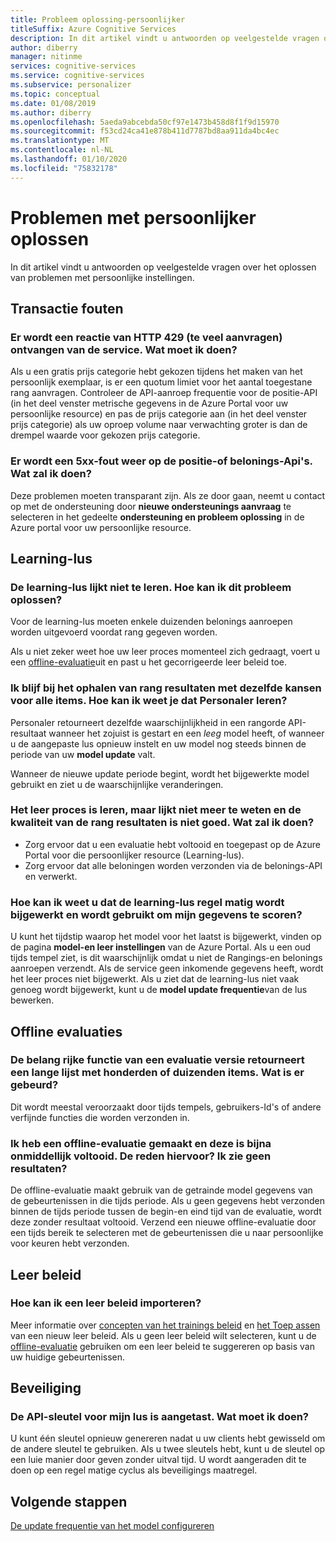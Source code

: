 ```yaml
---
title: Probleem oplossing-persoonlijker
titleSuffix: Azure Cognitive Services
description: In dit artikel vindt u antwoorden op veelgestelde vragen over het oplossen van problemen met persoonlijke instellingen.
author: diberry
manager: nitinme
services: cognitive-services
ms.service: cognitive-services
ms.subservice: personalizer
ms.topic: conceptual
ms.date: 01/08/2019
ms.author: diberry
ms.openlocfilehash: 5aeda9abcebda50cf97e1473b458d8f1f9d15970
ms.sourcegitcommit: f53cd24ca41e878b411d7787bd8aa911da4bc4ec
ms.translationtype: MT
ms.contentlocale: nl-NL
ms.lasthandoff: 01/10/2020
ms.locfileid: "75832178"
---
```

# <a name="personalizer-troubleshooting"></a>Problemen met persoonlijker oplossen

In dit artikel vindt u antwoorden op veelgestelde vragen over het oplossen van problemen met persoonlijke instellingen.

## <a name="transaction-errors"></a>Transactie fouten

### <a name="i-get-an-http-429-too-many-requests-response-from-the-service-what-can-i-do"></a>Er wordt een reactie van HTTP 429 (te veel aanvragen) ontvangen van de service. Wat moet ik doen?

Als u een gratis prijs categorie hebt gekozen tijdens het maken van het persoonlijk exemplaar, is er een quotum limiet voor het aantal toegestane rang aanvragen. Controleer de API-aanroep frequentie voor de positie-API (in het deel venster metrische gegevens in de Azure Portal voor uw persoonlijke resource) en pas de prijs categorie aan (in het deel venster prijs categorie) als uw oproep volume naar verwachting groter is dan de drempel waarde voor gekozen prijs categorie.

### <a name="im-getting-a-5xx-error-on-rank-or-reward-apis-what-should-i-do"></a>Er wordt een 5xx-fout weer op de positie-of belonings-Api's. Wat zal ik doen?

Deze problemen moeten transparant zijn. Als ze door gaan, neemt u contact op met de ondersteuning door **nieuwe ondersteunings aanvraag** te selecteren in het gedeelte **ondersteuning en probleem oplossing** in de Azure portal voor uw persoonlijke resource.


## <a name="learning-loop"></a>Learning-lus

<!--

### How do I import a learning policy?


-->

### <a name="the-learning-loop-doesnt-seem-to-learn-how-do-i-fix-this"></a>De learning-lus lijkt niet te leren. Hoe kan ik dit probleem oplossen?

Voor de learning-lus moeten enkele duizenden belonings aanroepen worden uitgevoerd voordat rang gegeven worden.

Als u niet zeker weet hoe uw leer proces momenteel zich gedraagt, voert u een [offline-evaluatie](concepts-offline-evaluation.md)uit en past u het gecorrigeerde leer beleid toe.

### <a name="i-keep-getting-rank-results-with-all-the-same-probabilities-for-all-items-how-do-i-know-personalizer-is-learning"></a>Ik blijf bij het ophalen van rang resultaten met dezelfde kansen voor alle items. Hoe kan ik weet je dat Personaler leren?

Personaler retourneert dezelfde waarschijnlijkheid in een rangorde API-resultaat wanneer het zojuist is gestart en een _leeg_ model heeft, of wanneer u de aangepaste lus opnieuw instelt en uw model nog steeds binnen de periode van uw **model update** valt.

Wanneer de nieuwe update periode begint, wordt het bijgewerkte model gebruikt en ziet u de waarschijnlijke veranderingen.

### <a name="the-learning-loop-was-learning-but-seems-to-not-learn-anymore-and-the-quality-of-the-rank-results-isnt-that-good-what-should-i-do"></a>Het leer proces is leren, maar lijkt niet meer te weten en de kwaliteit van de rang resultaten is niet goed. Wat zal ik doen?

* Zorg ervoor dat u een evaluatie hebt voltooid en toegepast op de Azure Portal voor die persoonlijker resource (Learning-lus).
* Zorg ervoor dat alle beloningen worden verzonden via de belonings-API en verwerkt.

### <a name="how-do-i-know-that-the-learning-loop-is-getting-updated-regularly-and-is-used-to-score-my-data"></a>Hoe kan ik weet u dat de learning-lus regel matig wordt bijgewerkt en wordt gebruikt om mijn gegevens te scoren?

U kunt het tijdstip waarop het model voor het laatst is bijgewerkt, vinden op de pagina **model-en leer instellingen** van de Azure Portal. Als u een oud tijds tempel ziet, is dit waarschijnlijk omdat u niet de Rangings-en belonings aanroepen verzendt. Als de service geen inkomende gegevens heeft, wordt het leer proces niet bijgewerkt. Als u ziet dat de learning-lus niet vaak genoeg wordt bijgewerkt, kunt u de **model update frequentie**van de lus bewerken.


## <a name="offline-evaluations"></a>Offline evaluaties

### <a name="an-offline-evaluations-feature-importance-returns-a-long-list-with-hundreds-or-thousands-of-items-what-happened"></a>De belang rijke functie van een evaluatie versie retourneert een lange lijst met honderden of duizenden items. Wat is er gebeurd?

Dit wordt meestal veroorzaakt door tijds tempels, gebruikers-Id's of andere verfijnde functies die worden verzonden in.

### <a name="i-created-an-offline-evaluation-and-it-succeeded-almost-instantly-why-is-that-i-dont-see-any-results"></a>Ik heb een offline-evaluatie gemaakt en deze is bijna onmiddellijk voltooid. De reden hiervoor? Ik zie geen resultaten?

De offline-evaluatie maakt gebruik van de getrainde model gegevens van de gebeurtenissen in die tijds periode. Als u geen gegevens hebt verzonden binnen de tijds periode tussen de begin-en eind tijd van de evaluatie, wordt deze zonder resultaat voltooid. Verzend een nieuwe offline-evaluatie door een tijds bereik te selecteren met de gebeurtenissen die u naar persoonlijke voor keuren hebt verzonden.

## <a name="learning-policy"></a>Leer beleid

### <a name="how-do-i-import-a-learning-policy"></a>Hoe kan ik een leer beleid importeren?

Meer informatie over [concepten van het trainings beleid](concept-active-learning.md#understand-learning-policy-settings) en [het Toep assen](how-to-learning-policy.md) van een nieuw leer beleid. Als u geen leer beleid wilt selecteren, kunt u de [offline-evaluatie](how-to-offline-evaluation.md) gebruiken om een leer beleid te suggereren op basis van uw huidige gebeurtenissen.


## <a name="security"></a>Beveiliging

### <a name="the-api-key-for-my-loop-has-been-compromised-what-can-i-do"></a>De API-sleutel voor mijn lus is aangetast. Wat moet ik doen?

U kunt één sleutel opnieuw genereren nadat u uw clients hebt gewisseld om de andere sleutel te gebruiken. Als u twee sleutels hebt, kunt u de sleutel op een luie manier door geven zonder uitval tijd. U wordt aangeraden dit te doen op een regel matige cyclus als beveiligings maatregel.


## <a name="next-steps"></a>Volgende stappen

[De update frequentie van het model configureren](how-to-settings.md#model-update-frequency)